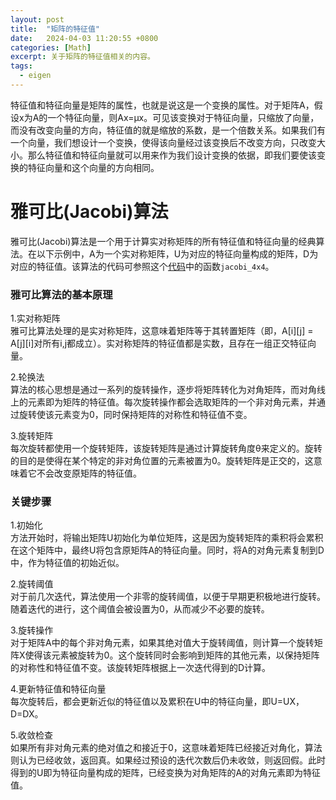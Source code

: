 ```yaml
---
layout: post
title:  "矩阵的特征值"
date:   2024-04-03 11:20:55 +0800
categories: [Math]
excerpt: 关于矩阵的特征值相关的内容。
tags: 
  - eigen
---
```


特征值和特征向量是矩阵的属性，也就是说这是一个变换的属性。对于矩阵A，假设x为A的一个特征向量，则Ax=μx。可见该变换对于特征向量，只缩放了向量，而没有改变向量的方向，特征值的就是缩放的系数，是一个倍数关系。如果我们有一个向量，我们想设计一个变换，使得该向量经过该变换后不改变方向，只改变大小。那么特征值和特征向量就可以用来作为我们设计变换的依据，即我们要使该变换的特征向量和这个向量的方向相同。

# 雅可比(Jacobi)算法
雅可比(Jacobi)算法是一个用于计算实对称矩阵的所有特征值和特征向量的经典算法。在以下示例中，A为一个实对称矩阵，U为对应的特征向量构成的矩阵，D为对应的特征值。该算法的代码可参照这个[代码](https://github.com/blue-stone-j/pnp/blob/main/p3p/p3p.cpp)中的函数`jacobi_4x4`。

### 雅可比算法的基本原理
1.实对称矩阵  
雅可比算法处理的是实对称矩阵，这意味着矩阵等于其转置矩阵（即，A[i][j] = A[j][i]对所有i,j都成立）。实对称矩阵的特征值都是实数，且存在一组正交特征向量。

2.轮换法  
算法的核心思想是通过一系列的旋转操作，逐步将矩阵转化为对角矩阵，而对角线上的元素即为矩阵的特征值。每次旋转操作都会选取矩阵的一个非对角元素，并通过旋转使该元素变为0，同时保持矩阵的对称性和特征值不变。

3.旋转矩阵  
每次旋转都使用一个旋转矩阵，该旋转矩阵是通过计算旋转角度θ来定义的。旋转的目的是使得在某个特定的非对角位置的元素被置为0。旋转矩阵是正交的，这意味着它不会改变原矩阵的特征值。

### 关键步骤
1.初始化  
方法开始时，将输出矩阵U初始化为单位矩阵，这是因为旋转矩阵的乘积将会累积在这个矩阵中，最终U将包含原矩阵A的特征向量。同时，将A的对角元素复制到D中，作为特征值的初始近似。

2.旋转阈值  
对于前几次迭代，算法使用一个非零的旋转阈值，以便于早期更积极地进行旋转。随着迭代的进行，这个阈值会被设置为0，从而减少不必要的旋转。

3.旋转操作  
对于矩阵A中的每个非对角元素，如果其绝对值大于旋转阈值，则计算一个旋转矩阵X使得该元素被旋转为0。这个旋转同时会影响到矩阵的其他元素，以保持矩阵的对称性和特征值不变。该旋转矩阵根据上一次迭代得到的D计算。

4.更新特征值和特征向量  
每次旋转后，都会更新近似的特征值以及累积在U中的特征向量，即U=UX，D=DX。

5.收敛检查  
如果所有非对角元素的绝对值之和接近于0，这意味着矩阵已经接近对角化，算法则认为已经收敛，返回真。如果经过预设的迭代次数后仍未收敛，则返回假。此时得到的U即为特征向量构成的矩阵，已经变换为对角矩阵的A的对角元素即为特征值。